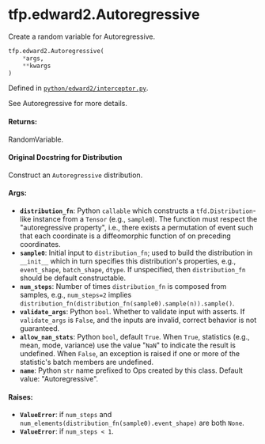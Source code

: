 <div itemscope itemtype="http://developers.google.com/ReferenceObject">
<meta itemprop="name" content="tfp.edward2.Autoregressive" />
<meta itemprop="path" content="Stable" />
</div>

# tfp.edward2.Autoregressive

Create a random variable for Autoregressive.

``` python
tfp.edward2.Autoregressive(
    *args,
    **kwargs
)
```



Defined in [`python/edward2/interceptor.py`](https://github.com/tensorflow/probability/tree/master/tensorflow_probability/python/edward2/interceptor.py).

<!-- Placeholder for "Used in" -->

See Autoregressive for more details.

#### Returns:

RandomVariable.


#### Original Docstring for Distribution

Construct an `Autoregressive` distribution.

#### Args:


* <b>`distribution_fn`</b>: Python `callable` which constructs a
  `tfd.Distribution`-like instance from a `Tensor` (e.g.,
  `sample0`). The function must respect the "autoregressive property",
  i.e., there exists a permutation of event such that each coordinate is a
  diffeomorphic function of on preceding coordinates.
* <b>`sample0`</b>: Initial input to `distribution_fn`; used to
  build the distribution in `__init__` which in turn specifies this
  distribution's properties, e.g., `event_shape`, `batch_shape`, `dtype`.
  If unspecified, then `distribution_fn` should be default constructable.
* <b>`num_steps`</b>: Number of times `distribution_fn` is composed from samples,
  e.g., `num_steps=2` implies
  `distribution_fn(distribution_fn(sample0).sample(n)).sample()`.
* <b>`validate_args`</b>: Python `bool`.  Whether to validate input with asserts.
  If `validate_args` is `False`, and the inputs are invalid,
  correct behavior is not guaranteed.
* <b>`allow_nan_stats`</b>: Python `bool`, default `True`. When `True`, statistics
  (e.g., mean, mode, variance) use the value "`NaN`" to indicate the
  result is undefined. When `False`, an exception is raised if one or
  more of the statistic's batch members are undefined.
* <b>`name`</b>: Python `str` name prefixed to Ops created by this class.
  Default value: "Autoregressive".


#### Raises:


* <b>`ValueError`</b>: if `num_steps` and
  `num_elements(distribution_fn(sample0).event_shape)` are both `None`.
* <b>`ValueError`</b>: if `num_steps < 1`.